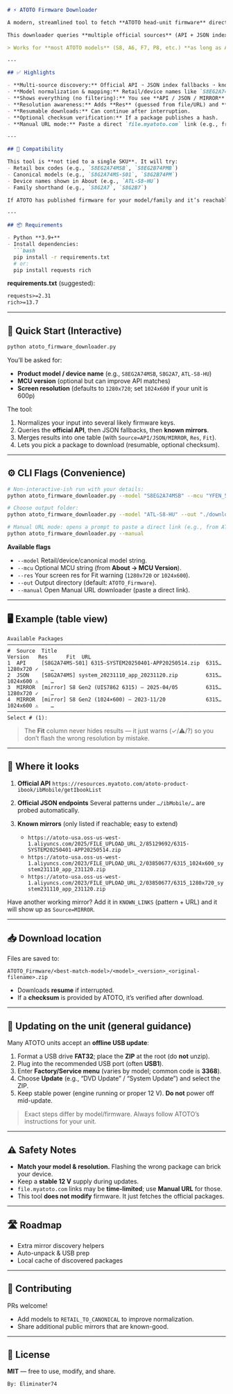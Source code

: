 ````markdown
# ⚡ ATOTO Firmware Downloader

A modern, streamlined tool to fetch **ATOTO head-unit firmware** directly from ATOTO’s infrastructure — without fighting the website.

This downloader queries **multiple official sources** (API + JSON indexes) and also checks **known public mirrors**. Everything is merged into a single table with source labels so you can pick and download in one step.

> Works for **most ATOTO models** (S8, A6, F7, P8, etc.) **as long as ATOTO has published firmware** for that model line. If ATOTO doesn’t expose your unit’s firmware online (or it’s gated behind a private/signed link), use **Manual URL** mode.

---

## ✅ Highlights

- **Multi-source discovery:** Official API ➝ JSON index fallbacks ➝ known mirrors (Aliyun “atoto-usa” bucket).
- **Model normalization & mapping:** Retail/device names like `S8EG2A74MSB` or `ATL-S8-HU` are translated to canonical firmware keys (e.g. `S8G2A74MS-S01/-S10`) to improve hits.
- **Shows everything (no filtering):** You see **API / JSON / MIRROR** results together with no duplicates.
- **Resolution awareness:** Adds **Res** (guessed from file/URL) and **Fit** (✓ = likely match, ⚠ = mismatch, ? = unknown). Nothing is hidden; it’s just a heads-up.
- **Resumable downloads:** Can continue after interruption.
- **Optional checksum verification:** If a package publishes a hash.
- **Manual URL mode:** Paste a direct `file.myatoto.com` link (e.g., from ATOTO support).

---

## 🧭 Compatibility

This tool is **not tied to a single SKU**. It will try:
- Retail box codes (e.g., `S8EG2A74MSB`, `S8EG2B74PMB`)
- Canonical models (e.g., `S8G2A74MS-S01`, `S8G2B74PM`)
- Device names shown in About (e.g., `ATL-S8-HU`)
- Family shorthand (e.g., `S8G2A7`, `S8G2B7`)

If ATOTO has published firmware for your model/family and it’s reachable from their API/JSON or mirrors, this script will surface it. If your firmware is only available as a **private signed URL**, use **Manual URL** mode.

---

## 📦 Requirements

- Python **3.9+**
- Install dependencies:
  ```bash
  pip install -r requirements.txt
  # or:
  pip install requests rich
````

**requirements.txt** (suggested):

```txt
requests>=2.31
rich>=13.7
```

---

## 🚀 Quick Start (Interactive)

```bash
python atoto_firmware_downloader.py
```

You’ll be asked for:

* **Product model / device name** (e.g., `S8EG2A74MSB`, `S8G2A7`, `ATL-S8-HU`)
* **MCU version** (optional but can improve API matches)
* **Screen resolution** (defaults to `1280x720`; set `1024x600` if your unit is 600p)

The tool:

1. Normalizes your input into several likely firmware keys.
2. Queries the **official API**, then JSON fallbacks, then **known mirrors**.
3. Merges results into one table (with `Source=API/JSON/MIRROR`, `Res`, `Fit`).
4. Lets you pick a package to download (resumable, optional checksum).

---

## ⚙️ CLI Flags (Convenience)

```bash
# Non-interactive-ish run with your details:
python atoto_firmware_downloader.py --model "S8EG2A74MSB" --mcu "YFEN_53_L6315" --res 1280x720

# Choose output folder:
python atoto_firmware_downloader.py --model "ATL-S8-HU" --out "./downloads"

# Manual URL mode: opens a prompt to paste a direct link (e.g., from ATOTO support)
python atoto_firmware_downloader.py --manual
```

**Available flags**

* `--model`  Retail/device/canonical model string.
* `--mcu`    Optional MCU string (from **About → MCU Version**).
* `--res`    Your screen res for Fit warning (`1280x720` or `1024x600`).
* `--out`    Output directory (default: `ATOTO_Firmware`).
* `--manual` Open Manual URL downloader (paste a direct link).

---

## 🖥️ Example (table view)

```
Available Packages
──────────────────────────────────────────────────────────────────────────────────────────────
#  Source  Title                                                Version   Res      Fit  URL
1  API     [S8G2A74MS-S01] 6315-SYSTEM20250401-APP20250514.zip  6315…     1280x720 ✓    …
2  JSON    [S8G2A74MS] system_20231110_app_20231120.zip         6315…     1024x600 ⚠    …
3  MIRROR  [mirror] S8 Gen2 (UIS7862 6315) — 2025-04/05         6315…     1280x720 ✓    …
4  MIRROR  [mirror] S8 Gen2 (1024×600) — 2023-11/20             6315…     1024x600 ⚠    …
──────────────────────────────────────────────────────────────────────────────────────────────
Select # (1):
```

> The **Fit** column never hides results — it just warns (✓/⚠/?) so you don’t flash the wrong resolution by mistake.

---

## 🔭 Where it looks

1. **Official API**
   `https://resources.myatoto.com/atoto-product-ibook/ibMobile/getIbookList`

2. **Official JSON endpoints**
   Several patterns under `…/ibMobile/…` are probed automatically.

3. **Known mirrors** (only listed if reachable; easy to extend)

   * `https://atoto-usa.oss-us-west-1.aliyuncs.com/2025/FILE_UPLOAD_URL_2/85129692/6315-SYSTEM20250401-APP20250514.zip`
   * `https://atoto-usa.oss-us-west-1.aliyuncs.com/2023/FILE_UPLOAD_URL_2/03850677/6315_1024x600_system231110_app_231120.zip`
   * `https://atoto-usa.oss-us-west-1.aliyuncs.com/2023/FILE_UPLOAD_URL_2/03850677/6315_1280x720_system231110_app_231120.zip`

Have another working mirror? Add it in `KNOWN_LINKS` (pattern + URL) and it will show up as `Source=MIRROR`.

---

## 📥 Download location

Files are saved to:

```
ATOTO_Firmware/<best-match-model>/<model>_<version>_<original-filename>.zip
```

* Downloads **resume** if interrupted.
* If a **checksum** is provided by ATOTO, it’s verified after download.

---

## 🧰 Updating on the unit (general guidance)

Many ATOTO units accept an **offline USB update**:

1. Format a USB drive **FAT32**; place the **ZIP** at the root (do **not** unzip).
2. Plug into the recommended USB port (often **USB1**).
3. Enter **Factory/Service menu** (varies by model; common code is **3368**).
4. Choose **Update** (e.g., “DVD Update” / “System Update”) and select the ZIP.
5. Keep stable power (engine running or proper 12 V). **Do not** power off mid-update.

> Exact steps differ by model/firmware. Always follow ATOTO’s instructions for your unit.

---

## ⚠️ Safety Notes

* **Match your model & resolution.** Flashing the wrong package can brick your device.
* Keep a **stable 12 V** supply during updates.
* `file.myatoto.com` links may be **time-limited**; use **Manual URL** for those.
* This tool **does not modify** firmware. It just fetches the official packages.

---

## 🛣️ Roadmap

* Extra mirror discovery helpers
* Auto-unpack & USB prep
* Local cache of discovered packages

---

## 🤝 Contributing

PRs welcome!

* Add models to `RETAIL_TO_CANONICAL` to improve normalization.
* Share additional public mirrors that are known-good.

---

## 📜 License

**MIT** — free to use, modify, and share.

```
By: Eliminater74
```
